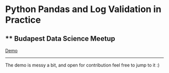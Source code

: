 # Python Pandas and Log Validation in Practice 
** Budapest Data Science Meetup
--------------------------------------------------
[Demo](https://github.com/mermi/demo-data-meetup/blob/master/index.ipynb)

-------------------------------------------------

The demo is messy a bit, and open for contribution feel free to jump to it :)
